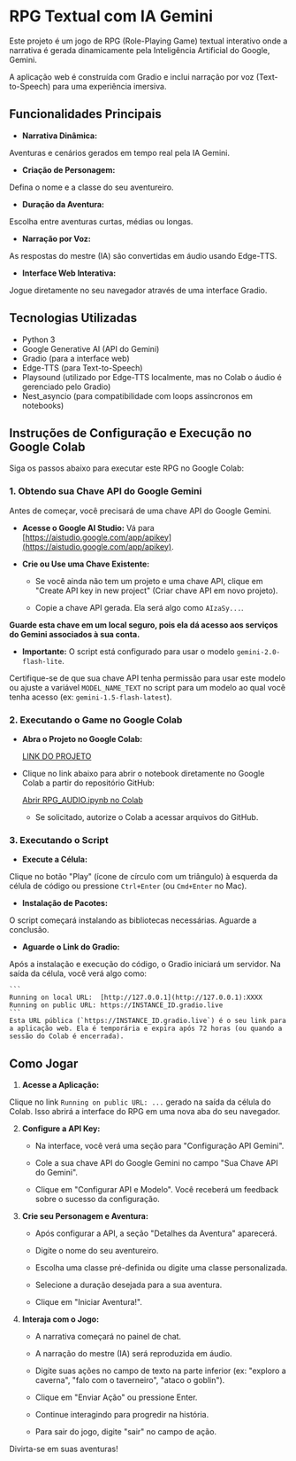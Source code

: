 # RPG Textual com IA Gemini

Este projeto é um jogo de RPG (Role-Playing Game) textual interativo onde a narrativa é gerada dinamicamente pela Inteligência Artificial do Google, Gemini. 

A aplicação web é construída com Gradio e inclui narração por voz (Text-to-Speech) para uma experiência imersiva.

## Funcionalidades Principais

* **Narrativa Dinâmica:**

 Aventuras e cenários gerados em tempo real pela IA Gemini.

* **Criação de Personagem:**

 Defina o nome e a classe do seu aventureiro.

* **Duração da Aventura:**

 Escolha entre aventuras curtas, médias ou longas.

* **Narração por Voz:** 

As respostas do mestre (IA) são convertidas em áudio usando Edge-TTS.

* **Interface Web Interativa:** 

Jogue diretamente no seu navegador através de uma interface Gradio.

## Tecnologias Utilizadas

* Python 3
* Google Generative AI (API do Gemini)
* Gradio (para a interface web)
* Edge-TTS (para Text-to-Speech)
* Playsound (utilizado por Edge-TTS localmente, mas no Colab o áudio é gerenciado pelo Gradio)
* Nest_asyncio (para compatibilidade com loops assíncronos em notebooks)

## Instruções de Configuração e Execução no Google Colab

Siga os passos abaixo para executar este RPG no Google Colab:

### 1. Obtendo sua Chave API do Google Gemini

Antes de começar, você precisará de uma chave API do Google Gemini.

* **Acesse o Google AI Studio:** Vá para [https://aistudio.google.com/app/apikey](https://aistudio.google.com/app/apikey).

* **Crie ou Use uma Chave Existente:**

    * Se você ainda não tem um projeto e uma chave API, clique em "Create API key in new project" (Criar chave API em novo projeto).

    * Copie a chave API gerada. Ela será algo como `AIzaSy...`.

 **Guarde esta chave em um local seguro, pois ela dá acesso aos serviços do Gemini associados à sua conta.**

* **Importante:** O script está configurado para usar o modelo `gemini-2.0-flash-lite`.

 Certifique-se de que sua chave API tenha permissão para usar este modelo ou ajuste a variável `MODEL_NAME_TEXT` no script para um modelo ao qual você tenha acesso (ex: `gemini-1.5-flash-latest`).

### 2. Executando o Game no Google Colab

* **Abra o Projeto no Google Colab:**

   [LINK DO PROJETO](https://colab.research.google.com/github/JonJonesBR/MESTRE_RPG_GEMINI/blob/main/RPG_AUDIO.ipynb)

* Clique no link abaixo para abrir o notebook diretamente no Google Colab a partir do repositório GitHub:

  [Abrir RPG_AUDIO.ipynb no Colab](https://colab.research.google.com/github/JonJonesBR/MESTRE_RPG_GEMINI/blob/main/RPG_AUDIO.ipynb)

    * Se solicitado, autorize o Colab a acessar arquivos do GitHub.

### 3. Executando o Script

* **Execute a Célula:** 

Clique no botão "Play" (ícone de círculo com um triângulo) à esquerda da célula de código ou pressione `Ctrl+Enter` (ou `Cmd+Enter` no Mac).

* **Instalação de Pacotes:** 

O script começará instalando as bibliotecas necessárias. Aguarde a conclusão.

* **Aguarde o Link do Gradio:** 

Após a instalação e execução do código, o Gradio iniciará um servidor. Na saída da célula, você verá algo como:

    ```
    Running on local URL:  [http://127.0.0.1](http://127.0.0.1):XXXX
    Running on public URL: https://INSTANCE_ID.gradio.live
    ```
    Esta URL pública (`https://INSTANCE_ID.gradio.live`) é o seu link para a aplicação web. Ela é temporária e expira após 72 horas (ou quando a sessão do Colab é encerrada).

## Como Jogar

1.  **Acesse a Aplicação:**

 Clique no link `Running on public URL: ...` gerado na saída da célula do Colab. Isso abrirá a interface do RPG em uma nova aba do seu navegador.

2.  **Configure a API Key:**

    * Na interface, você verá uma seção para "Configuração API Gemini".

    * Cole a sua chave API do Google Gemini no campo "Sua Chave API do Gemini".

    * Clique em "Configurar API e Modelo". Você receberá um feedback sobre o sucesso da configuração.

3.  **Crie seu Personagem e Aventura:**

    * Após configurar a API, a seção "Detalhes da Aventura" aparecerá.

    * Digite o nome do seu aventureiro.

    * Escolha uma classe pré-definida ou digite uma classe personalizada.

    * Selecione a duração desejada para a sua aventura.

    * Clique em "Iniciar Aventura!".

4.  **Interaja com o Jogo:**

    * A narrativa começará no painel de chat.

    * A narração do mestre (IA) será reproduzida em áudio.

    * Digite suas ações no campo de texto na parte inferior (ex: "exploro a caverna", "falo com o taverneiro", "ataco o goblin").

    * Clique em "Enviar Ação" ou pressione Enter.

    * Continue interagindo para progredir na história.

    * Para sair do jogo, digite "sair" no campo de ação.

Divirta-se em suas aventuras!
